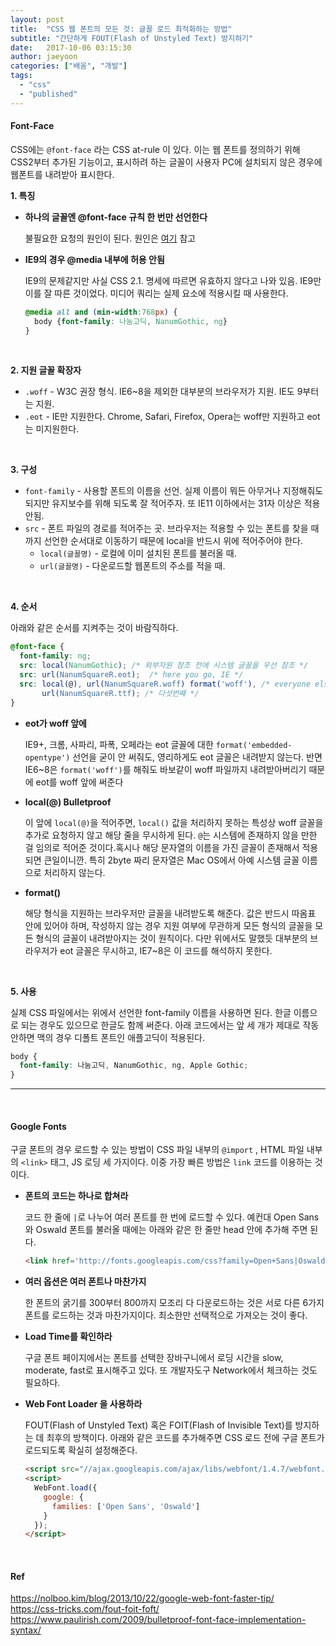 ```yaml
---
layout: post
title:  "CSS 웹 폰트의 모든 것: 글꼴 로드 최적화하는 방법"
subtitle: "간단하게 FOUT(Flash of Unstyled Text) 방지하기"
date:   2017-10-06 03:15:30
author: jaeyoon
categories: ["배움", "개발"]
tags:
  - "css"
  - "published"
---
```


#### Font-Face

CSS에는 `@font-face` 라는 CSS at-rule 이 있다. 이는 웹 폰트를 정의하기 위해 CSS2부터 추가된 기능이고, 표시하려 하는 글꼴이 사용자 PC에 설치되지 않은 경우에 웹폰트를 내려받아 표시한다.



**1. 특징**

- **하나의 글꼴엔 @font-face 규칙 한 번만 선언한다**

  불필요한 요청의 원인이 된다. 원인은 [여기](https://www.paulirish.com/2009/bulletproof-font-face-implementation-syntax/) 참고

- **IE9의 경우 @media 내부에 허용 안됨**

  IE9의 문제같지만 사실 CSS 2.1. 명세에 따르면 유효하지 않다고 나와 있음. IE9만 이를 잘 따른 것이었다. 미디어 쿼리는 실제 요소에 적용시킬 때 사용한다.

  ```css
  @media all and (min-width:768px) {
  	body {font-family: 나눔고딕, NanumGothic, ng}
  }
  ```

<br>

**2. 지원 글꼴 확장자**

- `.woff` - W3C 권장 형식. IE6~8을 제외한 대부분의 브라우저가 지원. IE도 9부터는 지원.
- `.eot` - IE만 지원한다. Chrome, Safari, Firefox, Opera는 woff만 지원하고 eot는 미지원한다.

<br>

**3. 구성**

- `font-family` - 사용할 폰트의 이름을 선언. 실제 이름이 뭐든 아무거나 지정해줘도 되지만 유지보수를 위해 되도록 잘 적어주자. 또 IE11 이하에서는 31자 이상은 적용 안됨.
- `src` - 폰트 파일의 경로를 적어주는 곳. 브라우저는 적용할 수 있는 폰트를 찾을 때까지 선언한 순서대로 이동하기 때문에 local을 반드시 위에 적어주어야 한다.
  - `local(글꼴명)` - 로컬에 이미 설치된 폰트를 불러올 때.
  - `url(글꼴명)` - 다운로드할 웹폰트의 주소를 적을 때.

<br>

**4. 순서**

아래와 같은 순서를 지켜주는 것이 바람직하다.

```css
@font-face {
  font-family: ng; 
  src: local(NanumGothic); /* 외부자원 참조 전에 시스템 글꼴을 우선 참조 */
  src: url(NanumSquareR.eot);  /* here you go, IE */
  src: local(@), url(NanumSquareR.woff) format('woff'), /* everyone else take this */
       url(NanumSquareR.ttf); /* 다섯번째 */
}
```

- **eot가 woff 앞에**

  IE9+, 크롬, 사파리, 파폭, 오페라는 eot 글꼴에 대한 `format('embedded-opentype')` 선언을 굳이 안 써줘도, 영리하게도 eot 글꼴은 내려받지 않는다. 반면 IE6~8은 `format('woff')`를 해줘도 바보같이 woff 파일까지 내려받아버리기 때문에 eot를 woff 앞에 써준다

- **local(@) Bulletproof**

  이 앞에 `local(@)`을 적어주면, `local()` 값을 처리하지 못하는 특성상 woff 글꼴을 추가로 요청하지 않고 해당 줄을 무시하게 된다. `@`는 시스템에 존재하지 않을 만한 걸 임의로 적어준 것이다.혹시나 해당 문자열의 이름을 가진 글꼴이 존재해서 적용되면 큰일이니깐.  특히 2byte 짜리 문자열은 Mac OS에서 아예 시스템 글꼴 이름으로 처리하지 않는다. 

- **format()**

  해당 형식을 지원하는 브라우저만 글꼴을 내려받도록 해준다. 값은 반드시 따옴표 안에 있어야 하며, 작성하지 않는 경우 지원 여부에 무관하게 모든 형식의 글꼴을 모든 형식의 글꼴이 내려받아지는 것이 원칙이다. 다만 위에서도 말했듯 대부분의 브라우저가 eot 글꼴은 무시하고, IE7~8은 이 코드를 해석하지 못한다.

<br>

**5. 사용**

실제 CSS 파일에서는 위에서 선언한 font-family 이름을 사용하면 된다. 한글 이름으로 되는 경우도 있으므로 한글도 함께 써준다. 아래 코드에서는 앞 세 개가 제대로 작동 안하면 맥의 경우 디폴트 폰트인 애플고딕이 적용된다.

```scss
body {
  font-family: 나눔고딕, NanumGothic, ng, Apple Gothic;
}
```

<hr>
<br>

#### Google Fonts

구글 폰트의 경우 로드할 수 있는 방법이 CSS 파일 내부의 `@import` , HTML 파일 내부의 `<link>` 태그, JS 로딩 세 가지이다. 이중 가장 빠른 방법은 `link` 코드를 이용하는 것이다. 

- **폰트의 코드는 하나로 합쳐라**

  코드 한 줄에 `|`로 나누어 여러 폰트를 한 번에 로드할 수 있다. 예컨대 Open Sans와 Oswald 폰트를 불러올 때에는 아래와 같은 한 줄만 head 안에 추가해 주면 된다.

  ```html
  <link href='http://fonts.googleapis.com/css?family=Open+Sans|Oswald' rel='stylesheet' type='text/css'>
  ```

- **여러 옵션은 여러 폰트나 마찬가지**

  한 폰트의 굵기를 300부터 800까지 모조리 다 다운로드하는 것은 서로 다른 6가지 폰트를 로드하는 것과 마찬가지이다. 최소한만 선택적으로 가져오는 것이 좋다.

- **Load Time를 확인하라**

  구글 폰트 페이지에서는 폰트를 선택한 장바구니에서 로딩 시간을 slow, moderate, fast로 표시해주고 있다. 또 개발자도구 Network에서 체크하는 것도 필요하다.

- **Web Font Loader 을 사용하라**

  FOUT(Flash of Unstyled Text) 혹은 FOIT(Flash of Invisible Text)를 방지하는 데 최후의 방책이다. 아래와 같은 코드를 추가해주면 CSS 로드 전에 구글 폰트가 로드되도록 확실히 설정해준다.

  ```html
  <script src="//ajax.googleapis.com/ajax/libs/webfont/1.4.7/webfont.js"></script>
  <script>
    WebFont.load({
      google: {
        families: ['Open Sans', 'Oswald']
      }
    });
  </script>
  ```
<br>
   


#### Ref

https://nolboo.kim/blog/2013/10/22/google-web-font-faster-tip/<br>
https://css-tricks.com/fout-foit-foft/<br>
https://www.paulirish.com/2009/bulletproof-font-face-implementation-syntax/